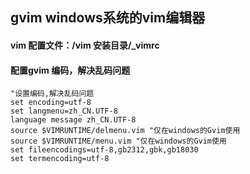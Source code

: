 ## gvim windows系统的vim编辑器

#### vim 配置文件：/vim 安装目录/_vimrc
#### 配置gvim 编码，解决乱码问题
```vim
"设置编码,解决乱码问题
set encoding=utf-8 
set langmenu=zh_CN.UTF-8 
language message zh_CN.UTF-8
source $VIMRUNTIME/delmenu.vim "仅在windows的Gvim使用
source $VIMRUNTIME/menu.vim "仅在windows的Gvim使用
set fileencodings=utf-8,gb2312,gbk,gb18030
set termencoding=utf-8
```
